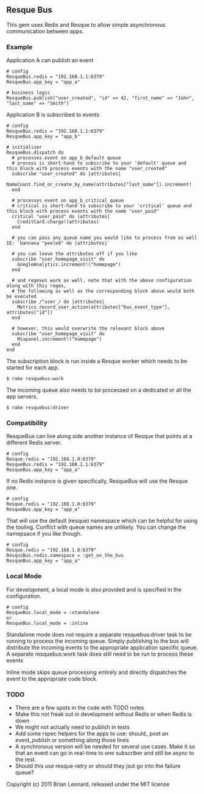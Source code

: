 ## Resque Bus

This gem uses Redis and Resque to allow simple asynchronous communication between apps.

### Example

Application A can publish an event

    # config
    ResqueBus.redis = "192.168.1.1:6379"
    ResqueBus.app_key = "app_a"

    # business logic
    ResqueBus.publish("user_created", "id" => 42, "first_name" => "John", "last_name" => "Smith")

Application B is subscribed to events

    # config
    ResqueBus.redis = "192.168.1.1:6379"
    ResqueBus.app_key = "app_b"
    
    # initializer
    ResqueBus.dispatch do
      # processes event on app_b_default queue
      # process is short-hand to subscribe to your 'default' queue and this block with process events with the name "user_created"
      subscribe "user_created" do |attributes|
        NameCount.find_or_create_by_name(attributes["last_name"]).increment!
      end
      
      # processes event on app_b_critical queue
      # critical is short-hand to subscribe to your 'critical' queue and this block with process events with the name "user_paid"
      critical "user_paid" do |attributes|
        CreditCard.charge!(attributes)
      end

      # you can pass any queue name you would like to process from as well IE: `bannana "peeled" do |attributes|`
      
      # you can leave the attributes off if you like
      subscribe "user_homepage_visit" do
        GoogleAnalytics.increment!("homepage")
      end
      
      # and regexes work as well. note that with the above configuration along with this regex,
      # the following as well as the corresponding block above would both be executed
      subscribe /^user_/ do |attributes|
        Metrics.record_user_action(attributes["bus_event_type"], attributes["id"])
      end
      
      # however, this would overwrite the relevant block above
      subscribe "user_homepage_visit" do
        Mixpanel.increment!("homepage")
      end
    end

The subscription block is run inside a Resque worker which needs to be started for each app.

    $ rake resquebus:work
    
The incoming queue also needs to be processed on a dedicated or all the app servers.

    $ rake resquebus:driver
    

### Compatibility

ResqueBus can live along side another instance of Resque that points at a different Redis server.
    
    # config
    Resque.redis = "192.168.1.0:6379"
    ResqueBus.redis = "192.168.1.1:6379"
    ResqueBus.app_key = "app_a"

If no Redis instance is given specifically, ResqueBus will use the Resque one.

    # config
    Resque.redis = "192.168.1.0:6379"
    ResqueBus.app_key = "app_a"

That will use the default (resque) namespace which can be helpful for using the tooling. Conflict with queue names are unlikely. You can change the namepsace if you like though.

    # config
    Resque.redis = "192.168.1.0:6379"
    ResqusBus.redis.namespace = :get_on_the_bus
    ResqueBus.app_key = "app_a"   


### Local Mode

For development, a local mode is also provided and is specified in the
configuration.

    # config
    ResqueBus.local_mode = :standalone
    or 
    ResqueBus.local_mode = :inline

Standalone mode does not require a separate resquebus:driver task to be running to process the
incoming queue. Simply publishing to the bus will distribute the incoming events 
to the appropriate application specific queue.  A separate resquebus:work task does 
still need to be run to process these events

Inline mode skips queue processing entirely and directly dispatches the
event to the appropriate code block. 


### TODO

* There are a few spots in the code with TODO notes
* Make this not freak out in development without Redis or when Redis is down
* We might not actually need to publish in tests
* Add some rspec helpers for the apps to use: should_ post an event_publish or something along those lines
* A synchronous version will be needed for several use cases. Make it so that an event can go in real-time to one subscriber and still be async to the rest.
* Should this use resque-retry or should they jsut go into the failure queue?
    
Copyright (c) 2011 Brian Leonard, released under the MIT license
